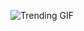 ![Trending GIF](https://media0.giphy.com/media/v1.Y2lkPThiYjIxNzcydWdqdzg0MnFzYmx0c21uMDB6bmJjbXZ2czRmNHkxaDgwOG51YXV0bCZlcD12MV9naWZzX3NlYXJjaCZjdD1n/wQAbcl6iDnawokpLj9/giphy.gif)
